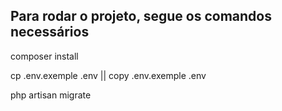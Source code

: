 <p><h2> Para rodar o projeto, segue os comandos necessários </h2></p>
<p>composer install</p>
<p>cp .env.exemple .env || copy .env.exemple .env</p>
<p>php artisan migrate</p>


